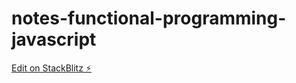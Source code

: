 # notes-functional-programming-javascript

[Edit on StackBlitz ⚡️](https://stackblitz.com/edit/notes-functional-programming-javascript)
